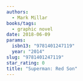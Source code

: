 ```yaml
---
authors:
  - Mark Millar
books/tags:
  - graphic novel
date: 2018-06-09
params:
  isbn13: "9781401247119"
  year: "2014"
slug: "9781401247119"
star_rating: 0
title: "Superman: Red Son"
---
```


<!--more-->
